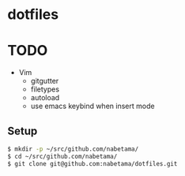 # dotfiles

# TODO

- Vim
  - gitgutter
  - filetypes
  - autoload
  - use emacs keybind when insert mode

## Setup

```sh
$ mkdir -p ~/src/github.com/nabetama/
$ cd ~/src/github.com/nabetama/
$ git clone git@github.com:nabetama/dotfiles.git
```
